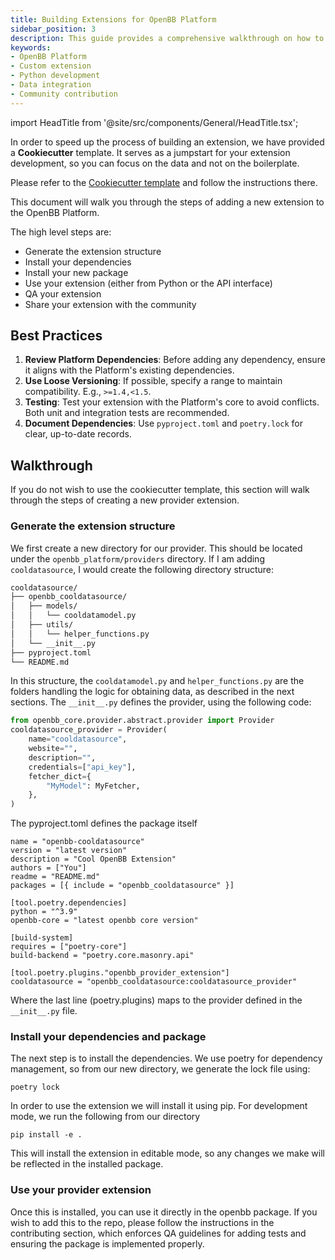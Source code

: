 ```yaml
---
title: Building Extensions for OpenBB Platform
sidebar_position: 3
description: This guide provides a comprehensive walkthrough on how to create custom extensions for the OpenBB Platform. It covers the process from generating the extension structure to sharing it with the community.
keywords:
- OpenBB Platform
- Custom extension
- Python development
- Data integration
- Community contribution
---
```


import HeadTitle from '@site/src/components/General/HeadTitle.tsx';

<HeadTitle title="Build OpenBB Extensions - Developer Guidelines - Development | OpenBB Platform Docs" />

In order to speed up the process of building an extension, we have provided a **Cookiecutter** template. It serves as a jumpstart for your extension development, so you can focus on the data and not on the boilerplate.

Please refer to the [Cookiecutter template](https://github.com/OpenBB-finance/openbb-cookiecutter) and follow the instructions there.

This document will walk you through the steps of adding a new extension to the OpenBB Platform.

The high level steps are:

- Generate the extension structure
- Install your dependencies
- Install your new package
- Use your extension (either from Python or the API interface)
- QA your extension
- Share your extension with the community

## Best Practices

1. **Review Platform Dependencies**: Before adding any dependency, ensure it aligns with the Platform's existing dependencies.
2. **Use Loose Versioning**: If possible, specify a range to maintain compatibility. E.g., `>=1.4,<1.5`.
3. **Testing**: Test your extension with the Platform's core to avoid conflicts. Both unit and integration tests are recommended.
4. **Document Dependencies**: Use `pyproject.toml` and `poetry.lock` for clear, up-to-date records.


## Walkthrough

If you do not wish to use the cookiecutter template, this section will walk through the steps of creating a new provider extension.

### Generate the extension structure

We first create a new directory for our provider.  This should be located under the `openbb_platform/providers` directory.  If I am adding `cooldatasource`, I would create the following directory structure:

```md
cooldatasource/
├── openbb_cooldatasource/
│   ├── models/
│   │   └── cooldatamodel.py
│   ├── utils/
│   │   └── helper_functions.py
│   └── __init__.py
├── pyproject.toml
└── README.md
```

In this structure, the `cooldatamodel.py` and `helper_functions.py` are the folders handling the logic for obtaining data, as described in the next sections.
The `__init__.py` defines the provider, using the following code:

```python
from openbb_core.provider.abstract.provider import Provider
cooldatasource_provider = Provider(
    name="cooldatasource",
    website="",
    description="",
    credentials=["api_key"],
    fetcher_dict={
        "MyModel": MyFetcher,
    },
)
```
The pyproject.toml defines the package itself

```[tool.poetry]
name = "openbb-cooldatasource"
version = "latest version"
description = "Cool OpenBB Extension"
authors = ["You"]
readme = "README.md"
packages = [{ include = "openbb_cooldatasource" }]

[tool.poetry.dependencies]
python = "^3.9"
openbb-core = "latest openbb core version"

[build-system]
requires = ["poetry-core"]
build-backend = "poetry.core.masonry.api"

[tool.poetry.plugins."openbb_provider_extension"]
cooldatasource = "openbb_cooldatasource:cooldatasource_provider"
```
Where the last line (poetry.plugins) maps to the provider defined in the `__init__.py` file.

### Install your dependencies and package

The next step is to install the dependencies.  We use poetry for dependency management, so from our new directory, we generate the lock file using:
```console
poetry lock
```
In order to use the extension we will install it using pip.  For development mode, we run the following from our directory
```console
pip install -e .
```
This will install the extension in editable mode, so any changes we make will be reflected in the installed package.

### Use your provider extension

Once this is installed, you can use it directly in the openbb package.  If you wish to add this to the repo, please follow the instructions in the contributing section, which enforces QA guidelines for adding tests and ensuring the package is implemented properly.
